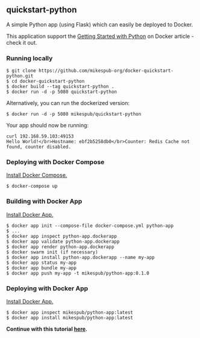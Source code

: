 ## quickstart-python

A simple Python app (using Flask) which can easily be deployed to Docker.

This application support the [Getting Started with Python](https://docs.docker.com/compose/gettingstarted/) on Docker article - check it out.

### Running locally

```
$ git clone https://github.com/mikespub-org/docker-quickstart-python.git
$ cd docker-quickstart-python
$ docker build --tag quickstart-python .
$ docker run -d -p 5080 quickstart-python
```

Alternatively, you can run the dockerized version:

```
$ docker run -d -p 5080 mikespub/quickstart-python
```

Your app should now be running:

```
curl 192.168.59.103:49153
Hello World!</br>Hostname: ebf2b5258db0</br>Counter: Redis Cache not found, counter disabled.
```

### Deploying with Docker Compose

[Install Docker Compose.](https://docs.docker.com/compose/install/)

```
$ docker-compose up 
```

### Building with Docker App

[Install Docker App.](https://github.com/docker/app#installation)

```
$ docker app init --compose-file docker-compose.yml python-app
$ ...
$ docker app inspect python-app.dockerapp
$ docker app validate python-app.dockerapp
$ docker app render python-app.dockerapp
$ docker swarm init (if necessary)
$ docker app install python-app.dockerapp --name my-app
$ docker app status my-app
$ docker app bundle my-app
$ docker app push my-app -t mikespub/python-app:0.1.0
```

### Deploying with Docker App

[Install Docker App.](https://github.com/docker/app#installation)

```
$ docker app inspect mikespub/python-app:latest
$ docker app install mikespub/python-app:latest
```

**Continue with this tutorial [here](https://docs.docker.com/compose/gettingstarted/).**
